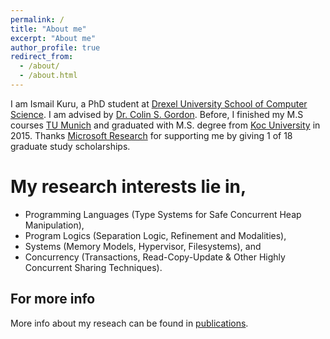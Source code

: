 ```yaml
---
permalink: /
title: "About me"
excerpt: "About me"
author_profile: true
redirect_from: 
  - /about/
  - /about.html
---
```


I am Ismail Kuru, a PhD student at [Drexel University School of Computer Science](https://drexel.edu/cci/academics/computer-science-department). I am advised by [Dr. Colin S. Gordon](https://www.cs.drexel.edu/~csgordon/). Before, I finished my M.S courses [TU Munich](http://www.in.tum.de/en/for-prospective-students/masters-programs/computational-science-and-engineering/) and graduated with M.S. degree from [Koc University](https://eng.ku.edu.tr/en/academics/computer-engineering/) in 2015. Thanks [Microsoft Research](https://www.microsoft.com/en-us/research/academic-program/phd-scholarship-europe-middle-east-africa/) for supporting me by giving 1 of 18 graduate study scholarships.


My research interests lie in,
======

* Programming Languages (Type Systems for Safe Concurrent Heap Manipulation), 
* Program Logics (Separation Logic, Refinement and Modalities),
* Systems (Memory Models, Hypervisor, Filesystems), and
* Concurrency (Transactions, Read-Copy-Update & Other Highly Concurrent Sharing Techniques).


For more info
------
More info about my reseach can be found in [publications](https://ismailkuru.github.io/publications/).

